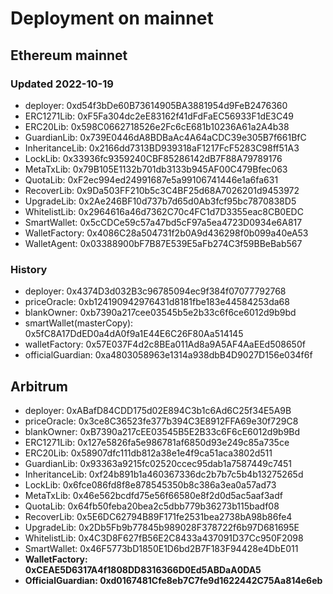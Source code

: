 # Deployment on mainnet

## Ethereum mainnet

### Updated 2022-10-19

- deployer: 0xd54f3bDe60B73614905BA3881954d9FeB2476360
- ERC1271Lib: 0xF5Fa304dc2eE83162f41dFdFaEC56933F1dE3C49
- ERC20Lib: 0x598C0662718526e2Fc6cE681b10236A61a2A4b38
- GuardianLib: 0x739E0446dA8BDBaAc4A64aCDC39e305B7f661BfC
- InheritanceLib: 0x2166dd7313BD939318aF1217FcF5283C98ff51A3
- LockLib: 0x33936fc9359240CBF85286142dB7F88A79789176
- MetaTxLib: 0x79B105E1132b701db3133b945AF00C479Bfec063
- QuotaLib: 0xF2ec994ed24991687e5a99106741446e1a6fa631
- RecoverLib: 0x9Da503FF210b5c3C4BF25d68A7026201d9453972
- UpgradeLib: 0x2Ae246BF10d737b7d65d0Ab3fcf95bc7870838D5
- WhitelistLib: 0x2964616a46d7362C70c4FC1d7D3355eac8CB0EDC
- SmartWallet: 0x5cCDCe59c57a47bd5cF97a5ea4723D0934e6A817
- WalletFactory: 0x4086C28a504731f2b0A9d436298f0b099a40eA53
- WalletAgent: 0x03388900bF7B87E539E5aFb274C3f59BBeBab567

### History

- deployer: 0x4374D3d032B3c96785094ec9f384f07077792768
- priceOracle: 0xb124190942976431d8181fbe183e44584253da68
- blankOwner: 0xb7390a217cee03545b5e2b33c6f6ce6012d9b9bd
- smartWallet(masterCopy): 0x5fC8A17DdED0a4dA0f9a1E44E6C26F80Aa514145
- walletFactory: 0x57E037F4d2c8BEa011Ad8a9A5AF4AaEEd508650f
- officialGuardian: 0xa4803058963e1314a938dbB4D9027D156e034f6f

## Arbitrum

- deployer: 0xABafD84CDD175d02E894C3b1c6Ad6C25f34E5A9B
- priceOracle: 0x3ce8C36523fe377b394C3E8912FFA69e30f729C8
- blankOwner: 0xB7390a217cEE03545B5E2B33c6F6cE6012d9b9Bd
- ERC1271Lib: 0x127e5826fa5e986781af6850d93e249c85a735ce
- ERC20Lib: 0x58907dfc111db812a38e1e4f9ca51aca3802d511
- GuardianLib: 0x93363a9215fc02520ccec95dab1a7587449c7451
- InheritanceLib: 0xf24b891b1a460367336dc2b7b7c5b4b13275265d
- LockLib: 0x6fce086fd8f8e878545350b8c386a3ea0a57ad73
- MetaTxLib: 0x46e562bcdfd75e56f66580e8f2d0d5ac5aaf3adf
- QuotaLib: 0x64fb50feba20bea2c5dbb779b36273b115badf08
- RecoverLib: 0x5E6DC62794B89F171fe2531bea2738bA98b86fe4
- UpgradeLib: 0x2Db5Fb9b77845b989028F378722f6b97D681695E
- WhitelistLib: 0x4C3D8F627fB56E2C8433a437091D37Cc950F2098
- SmartWallet: 0x46F5773bD1850E1D6bd2B7F183F94428e4DbE011
- **WalletFactory: 0xCEAE5D6317A4f1808DD8316366D0Ed5ABDaA0DA5**
- **OfficialGuardian: 0xd0167481Cfe8eb7C7fe9d1622442C75Aa814e6eb**
